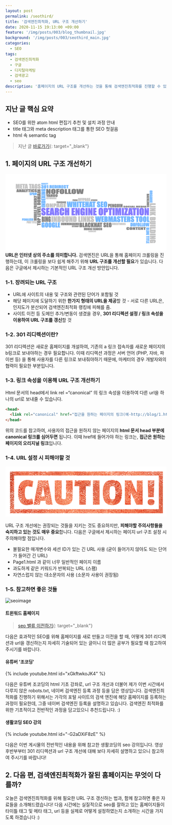 ```yaml
---
layout: post
permalink: /seothird/
title: '검색엔진최적화, URL 구조 개선하기'
date: 2020-11-15 19:13:00 +09:00
feature: '/img/posts/003/blog_thumbnail.jpg'
background: '/img/posts/003/seothird_main.jpg'
categories:
  - SEO
tags:
  - 검색엔진최적화
  - 구글
  - 디지털마케팅
  - 검색광고
  - seo
description: '홈페이지의 URL 구조를 개선하는 것을 통해 검색엔진최적화를 진행할 수 있습니다.'
---
```

## 지난 글 핵심 요약
 * SEO를 위한 atom html 편집기 추천 및 설치 과정 안내
 * title 태그와 meta description 태그를 통한 SEO 첫걸음
 * html 속 semantic tag

> 지난 글 [바로가기](https://earth971.github.io/seosecond/){: target="_blank"}

## 1. 페이지의 URL 구조 개선하기
![seoimage](/img/posts/003/seo.jpeg)
<strong>URL은 인터넷 상의 주소를 의미합니다.</strong> 검색엔진은 URL을 통해 홈페이지 크롤링을 진행하는데, 이 크롤링을 보다 쉽게 해주기 위해 <strong>URL 구조를 개선할 필요</strong>가 있습니다. 다음은 구글에서 제시하는 기본적인 URL 구조 개선 방안입니다.

### 1-1. 장려되는 URL 구조
 * URL에 사이트의 내용 및 구조와 관련된 단어가 포함될 것
 * 해당 페이지에 도달하기 위한 <strong>한가지 형태의 URL을 제공</strong>할 것 - 서로 다른 URL은, 인지도가 분산되어 검색엔진최적화 랭킹에 피해를 줌.
 * 사이트 이전 등 도메인 추가/변동이 생겼을 경우, <strong>301 리디렉션 설정 / 링크 속성을 이용하여 URL 구조를 갱신</strong>할 것

### 1-2. 301 리디렉션이란?
301 리디렉션은 새로운 홈페이지를 개설하여, 기존의 a 링크 접속자를 새로운 페이지의 b링크로 보내야하는 경우 필요합니다. 이때 리디렉션 과정은 서버 언어 (PHP, 자바, 파이썬 등) 을 통해 사용자를 다른 링크로 보내줘야하기 때문에, 마케터의 경우 개발자와의 협력이 필요한 부분입니다.

### 1-3. 링크 속성을 이용해 URL 구조 개선하기
Html 문서의 head에서 link rel =“canonical” 의 링크 속성을 이용하여 다른 url을 하나의 url로 보내줄 수 있습니다.

```html
<head>
  <link rel="canonical" href="접근을 원하는 페이지의 링크(예-http://blog/1.html)">
</head>
```
위의 코드를 참고하여, 사용자의 접근을 원하지 않는 페이지의 <strong>html 문서 head 부분에 canonical 링크를 심어두면</strong> 됩니다. 이때 href에 들어가야 하는 링크는, <strong>접근은 원하는 페이지의 오리지널 링크</strong>입니다.

### 1-4. URL 설정 시 피해야할 것
![caution](/img/posts/003/caution.jpeg)

URL 구조 개선에는 권장되는 것들을 지키는 것도 중요하지만, <strong>피해야할 주의사항들을 숙지하고 있는 것도 매우 중요</strong>합니다. 다음은 구글에서 제시하는 페이지 url 구조 설정 시 주의해야할 점입니다.

 * 불필요한 매개변수와 세션 ID가 있는 긴 URL 사용 (굳이 들어가지 않아도 되는 단어가 들어간 긴 URL)
 * Page1.html 과 같이 너무 일반적인 페이지 이름
 * 과도하게 같은 키워드가 반복되는 URL (스팸)
 * 자연스럽지 않는 대소문자의 사용 (소문자 사용이 권장됨)

### 1-5. 참고하면 좋은 것들
![seoimage](https://media.rocketpunch.com/company/1473/twinword_cover_1585727459.jpg)
#### 트윈워드 홈페이지
> [seo 밸류 이전하기](https://www.twinword.co.kr/blog/seo-value-transfer-guide/){: target="_blank"}

다음은 효과적인 SEO를 위해 홈페이지를 새로 만들고 이전을 할 때, 어떻게 301 리디렉션과 url을 갱신하는지 자세히 기술되어 있는 글이니 더 많은 공부가 필요할 때 참고하여 주시기를 바랍니다.

#### 유튜버 '조코딩'
{% include youtube.html id="xGkftwkoJK4" %}

다음은 유튜버 조코딩의 html 기초 강좌로, url 구조 개선과 더불어 제가 이번 시간에서 다루지 않은 robots.txt, 네이버 검색엔진 등록 과정 등을 담은 영상입니다. 검색엔진최적화를 진행하기 위해서는 가각의 포털 사이트의 검색 엔진에 해당 홈페이지를 등록하는 과정이 필요한데, 그중 네이버 검색엔진 등록을 설명하고 있습니다. 검색엔진 최적화를 위한 기초적이고 전반적인 과정을 담고있으니 추천드립니다. :)

#### 생활코딩 SEO 강의
{% include youtube.html id="-G2aDXiF8zE" %}

다음은 이번 게시물의 전반적인 내용을 위해 참고한 생활코딩의 seo 강의입니다. 영상 후반부부터 301 리디렉션과 url 구조 개선에 대해 보다 자세히 설명하고 있으니 참고하여 주시기를 바랍니다!

## 2. 다음 편, 검색엔진최적화가 잘된 홈페이지는 무엇이 다를까?
오늘은 검색엔진최적화를 위해 필요한 URL 구조 갱신하는 법과, 함께 참고하면 좋은 자료들을 소개해드렸습니다! 다음 시간에는 실질적으로 seo를 잘하고 있는 홈페이지들이 타이틀 태그 및 메타 태그, url 등을 실제로 어떻게 설정하였는지 소개하는 시간을 가지도록 하겠습니다 :)
